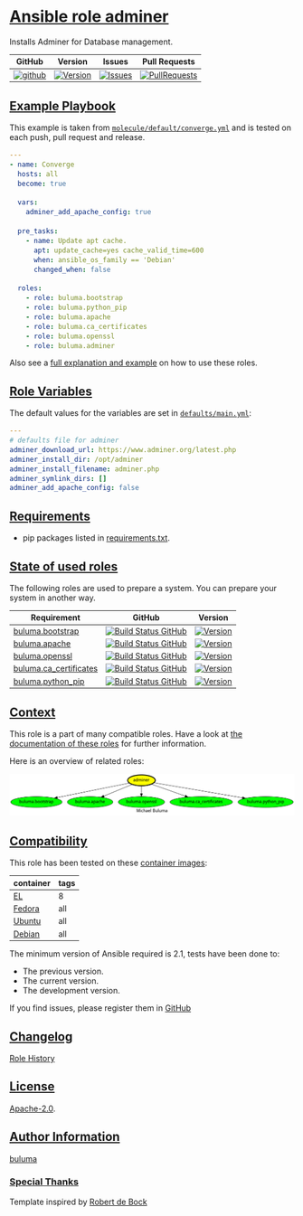 # [Ansible role adminer](#adminer)

Installs Adminer for Database management.

|GitHub|Version|Issues|Pull Requests|
|------|-------|------|-------------|
|[![github](https://github.com/buluma/ansible-role-adminer/actions/workflows/molecule.yml/badge.svg)](https://github.com/buluma/ansible-role-adminer/actions/workflows/molecule.yml)|[![Version](https://img.shields.io/github/release/buluma/ansible-role-adminer.svg)](https://github.com/buluma/ansible-role-adminer/releases/)|[![Issues](https://img.shields.io/github/issues/buluma/ansible-role-adminer.svg)](https://github.com/buluma/ansible-role-adminer/issues/)|[![PullRequests](https://img.shields.io/github/issues-pr-closed-raw/buluma/ansible-role-adminer.svg)](https://github.com/buluma/ansible-role-adminer/pulls/)|

## [Example Playbook](#example-playbook)

This example is taken from [`molecule/default/converge.yml`](https://github.com/buluma/ansible-role-adminer/blob/master/molecule/default/converge.yml) and is tested on each push, pull request and release.

```yaml
---
- name: Converge
  hosts: all
  become: true

  vars:
    adminer_add_apache_config: true

  pre_tasks:
    - name: Update apt cache.
      apt: update_cache=yes cache_valid_time=600
      when: ansible_os_family == 'Debian'
      changed_when: false

  roles:
    - role: buluma.bootstrap
    - role: buluma.python_pip
    - role: buluma.apache
    - role: buluma.ca_certificates
    - role: buluma.openssl
    - role: buluma.adminer
```

Also see a [full explanation and example](https://buluma.github.io/how-to-use-these-roles.html) on how to use these roles.

## [Role Variables](#role-variables)

The default values for the variables are set in [`defaults/main.yml`](https://github.com/buluma/ansible-role-adminer/blob/master/defaults/main.yml):

```yaml
---
# defaults file for adminer
adminer_download_url: https://www.adminer.org/latest.php
adminer_install_dir: /opt/adminer
adminer_install_filename: adminer.php
adminer_symlink_dirs: []
adminer_add_apache_config: false
```

## [Requirements](#requirements)

- pip packages listed in [requirements.txt](https://github.com/buluma/ansible-role-adminer/blob/master/requirements.txt).

## [State of used roles](#state-of-used-roles)

The following roles are used to prepare a system. You can prepare your system in another way.

| Requirement | GitHub | Version |
|-------------|--------|--------|
|[buluma.bootstrap](https://galaxy.ansible.com/buluma/bootstrap)|[![Build Status GitHub](https://github.com/buluma/ansible-role-bootstrap/workflows/Ansible%20Molecule/badge.svg)](https://github.com/buluma/ansible-role-bootstrap/actions)|[![Version](https://img.shields.io/github/release/buluma/ansible-role-bootstrap.svg)](https://github.com/shadowwalker/ansible-role-bootstrap)|
|[buluma.apache](https://galaxy.ansible.com/buluma/apache)|[![Build Status GitHub](https://github.com/buluma/ansible-role-apache/workflows/Ansible%20Molecule/badge.svg)](https://github.com/buluma/ansible-role-apache/actions)|[![Version](https://img.shields.io/github/release/buluma/ansible-role-apache.svg)](https://github.com/shadowwalker/ansible-role-apache)|
|[buluma.openssl](https://galaxy.ansible.com/buluma/openssl)|[![Build Status GitHub](https://github.com/buluma/ansible-role-openssl/workflows/Ansible%20Molecule/badge.svg)](https://github.com/buluma/ansible-role-openssl/actions)|[![Version](https://img.shields.io/github/release/buluma/ansible-role-openssl.svg)](https://github.com/shadowwalker/ansible-role-openssl)|
|[buluma.ca_certificates](https://galaxy.ansible.com/buluma/ca_certificates)|[![Build Status GitHub](https://github.com/buluma/ansible-role-ca_certificates/workflows/Ansible%20Molecule/badge.svg)](https://github.com/buluma/ansible-role-ca_certificates/actions)|[![Version](https://img.shields.io/github/release/buluma/ansible-role-ca_certificates.svg)](https://github.com/shadowwalker/ansible-role-ca_certificates)|
|[buluma.python_pip](https://galaxy.ansible.com/buluma/python_pip)|[![Build Status GitHub](https://github.com/buluma/ansible-role-python_pip/workflows/Ansible%20Molecule/badge.svg)](https://github.com/buluma/ansible-role-python_pip/actions)|[![Version](https://img.shields.io/github/release/buluma/ansible-role-python_pip.svg)](https://github.com/shadowwalker/ansible-role-python_pip)|

## [Context](#context)

This role is a part of many compatible roles. Have a look at [the documentation of these roles](https://buluma.github.io/) for further information.

Here is an overview of related roles:

![dependencies](https://raw.githubusercontent.com/buluma/ansible-role-adminer/png/requirements.png "Dependencies")

## [Compatibility](#compatibility)

This role has been tested on these [container images](https://hub.docker.com/u/buluma):

|container|tags|
|---------|----|
|[EL](https://hub.docker.com/repository/docker/buluma/enterpriselinux/general)|8|
|[Fedora](https://hub.docker.com/repository/docker/buluma/fedora/general)|all|
|[Ubuntu](https://hub.docker.com/repository/docker/buluma/ubuntu/general)|all|
|[Debian](https://hub.docker.com/repository/docker/buluma/debian/general)|all|

The minimum version of Ansible required is 2.1, tests have been done to:

- The previous version.
- The current version.
- The development version.

If you find issues, please register them in [GitHub](https://github.com/buluma/ansible-role-adminer/issues)

## [Changelog](#changelog)

[Role History](https://github.com/buluma/ansible-role-adminer/blob/master/CHANGELOG.md)

## [License](#license)

[Apache-2.0](https://github.com/buluma/ansible-role-adminer/blob/master/LICENSE).

## [Author Information](#author-information)

[buluma](https://buluma.github.io/)


### [Special Thanks](#special-thanks)

Template inspired by [Robert de Bock](https://github.com/robertdebock)
